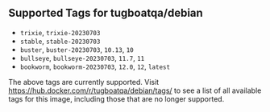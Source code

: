 ## Supported Tags for tugboatqa/debian

* `trixie`, `trixie-20230703`
* `stable`, `stable-20230703`
* `buster`, `buster-20230703`, `10.13`, `10`
* `bullseye`, `bullseye-20230703`, `11.7`, `11`
* `bookworm`, `bookworm-20230703`, `12.0`, `12`, `latest`

The above tags are currently supported. Visit https://hub.docker.com/r/tugboatqa/debian/tags/ to see a list of all available tags for this image, including those that are no longer supported.
